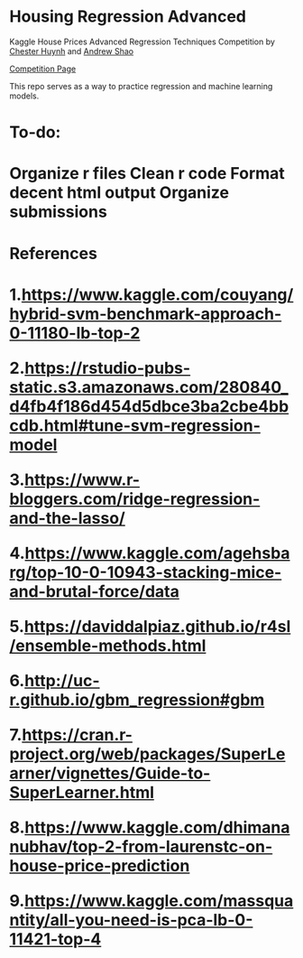 <h1> Housing Regression Advanced </h1>
<p> Kaggle House Prices Advanced Regression Techniques Competition by <a href="https://github.com/ChesterHuynh">Chester Huynh</a> and <a href="https://github.com/andrew-shao">Andrew Shao</a> </p>

<a href="https://www.kaggle.com/c/house-prices-advanced-regression-techniques">Competition Page</a>
<div> This repo serves as a way to practice regression and machine learning models.</div>

<h1> To-do: <h1>
  Organize r files
  Clean r code
  Format decent html output
  Organize submissions

<h1> References <h1>

1.<https://www.kaggle.com/couyang/hybrid-svm-benchmark-approach-0-11180-lb-top-2>

2.<https://rstudio-pubs-static.s3.amazonaws.com/280840_d4fb4f186d454d5dbce3ba2cbe4bbcdb.html#tune-svm-regression-model>

3.<https://www.r-bloggers.com/ridge-regression-and-the-lasso/>

4.<https://www.kaggle.com/agehsbarg/top-10-0-10943-stacking-mice-and-brutal-force/data>

5.<https://daviddalpiaz.github.io/r4sl/ensemble-methods.html>

6.<http://uc-r.github.io/gbm_regression#gbm>

7.<https://cran.r-project.org/web/packages/SuperLearner/vignettes/Guide-to-SuperLearner.html>

8.<https://www.kaggle.com/dhimananubhav/top-2-from-laurenstc-on-house-price-prediction>

9.<https://www.kaggle.com/massquantity/all-you-need-is-pca-lb-0-11421-top-4>
